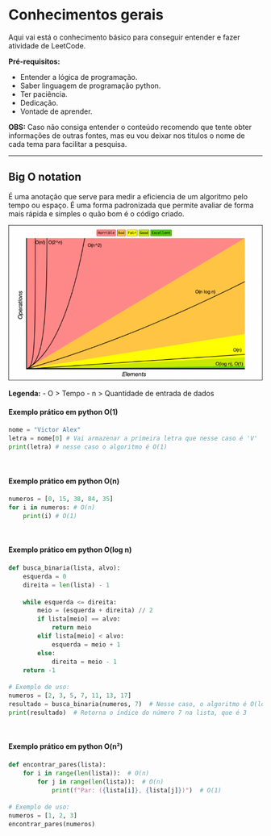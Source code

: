 # Conhecimentos gerais

Aqui vai está o conhecimento básico para conseguir entender e fazer atividade de LeetCode.

**Pré-requisitos:**
- Entender a lógica de programação.
- Saber linguagem de programação python.
- Ter paciência.
- Dedicação.
- Vontade de aprender.

**OBS:** Caso não consiga entender o conteúdo recomendo que tente obter informações de outras fontes, mas eu vou deixar nos titulos o nome de cada tema para facilitar a pesquisa.
___
## Big O notation

É uma anotação que serve para medir a eficiencia de um algoritmo pelo tempo ou espaço. É uma forma padronizada que permite avaliar de forma mais rápida e simples o quão bom é o código criado.

<img src="./BigOGrafico.png">

**Legenda:**
    - O > Tempo
    - n > Quantidade de entrada de dados

#### Exemplo prático em python O(1)

```python
nome = "Victor Alex"
letra = nome[0] # Vai armazenar a primeira letra que nesse caso é 'V'
print(letra) # nesse caso o algoritmo é O(1)
```

<br>

#### Exemplo prático em python O(n)
```python
numeros = [0, 15, 38, 84, 35]
for i in numeros: # O(n)
    print(i) # O(1)
```

<br>

#### Exemplo prático em python O(log n)

```python
def busca_binaria(lista, alvo):
    esquerda = 0
    direita = len(lista) - 1

    while esquerda <= direita:
        meio = (esquerda + direita) // 2
        if lista[meio] == alvo:
            return meio
        elif lista[meio] < alvo:
            esquerda = meio + 1
        else:
            direita = meio - 1
    return -1

# Exemplo de uso:
numeros = [2, 3, 5, 7, 11, 13, 17]
resultado = busca_binaria(numeros, 7)  # Nesse caso, o algoritmo é O(log n)
print(resultado)  # Retorna o índice do número 7 na lista, que é 3
```

<br>

#### Exemplo prático em python O(n²)
```python
def encontrar_pares(lista):
    for i in range(len(lista)):  # O(n)
        for j in range(len(lista)):  # O(n)
            print(f"Par: ({lista[i]}, {lista[j]})")  # O(1)

# Exemplo de uso:
numeros = [1, 2, 3]
encontrar_pares(numeros)
```
